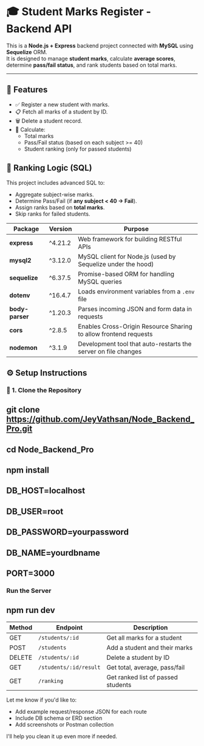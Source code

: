 # 🎓 Student Marks Register - Backend API

This is a **Node.js + Express** backend project connected with **MySQL** using **Sequelize** ORM.  
It is designed to manage **student marks**, calculate **average scores**, determine **pass/fail status**, and rank students based on total marks.

---

## 🚀 Features

- ✅ Register a new student with marks.
- 📋 Fetch all marks of a student by ID.
- 🗑️ Delete a student record.
- 🧮 Calculate:
  - Total marks
  - Pass/Fail status (based on each subject >= 40)
  - Student ranking (only for passed students)


## 🧠 Ranking Logic (SQL)

This project includes advanced SQL to:
- Aggregate subject-wise marks.
- Determine Pass/Fail (if **any subject < 40 → Fail**).
- Assign ranks based on **total marks**.
- Skip ranks for failed students.

| Package         | Version | Purpose                                                          |
| --------------- | ------- | ---------------------------------------------------------------- |
| **express**     | ^4.21.2 | Web framework for building RESTful APIs                          |
| **mysql2**      | ^3.12.0 | MySQL client for Node.js (used by Sequelize under the hood)      |
| **sequelize**   | ^6.37.5 | Promise-based ORM for handling MySQL queries                     |
| **dotenv**      | ^16.4.7 | Loads environment variables from a `.env` file                   |
| **body-parser** | ^1.20.3 | Parses incoming JSON and form data in requests                   |
| **cors**        | ^2.8.5  | Enables Cross-Origin Resource Sharing to allow frontend requests |
| **nodemon**     | ^3.1.9  | Development tool that auto-restarts the server on file changes   |


## ⚙️ Setup Instructions

### 🧬 1. Clone the Repository

##  git clone https://github.com/JeyVathsan/Node_Backend_Pro.git
##  cd Node_Backend_Pro
##  npm install

## DB_HOST=localhost
## DB_USER=root
## DB_PASSWORD=yourpassword
## DB_NAME=yourdbname
## PORT=3000

###  Run the Server
## npm run dev



| Method | Endpoint               | Description                        |
| ------ | ---------------------- | ---------------------------------- |
| GET    | `/students/:id`        | Get all marks for a student        |
| POST   | `/students`            | Add a student and their marks      |
| DELETE | `/students/:id`        | Delete a student by ID             |
| GET    | `/students/:id/result` | Get total, average, pass/fail      |
| GET    | `/ranking`             | Get ranked list of passed students |



Let me know if you'd like to:
- Add example request/response JSON for each route
- Include DB schema or ERD section
- Add screenshots or Postman collection

I'll help you clean it up even more if needed.


